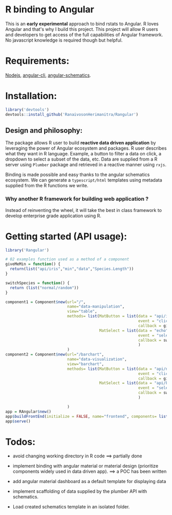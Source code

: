 # R binding to Angular
This is an **early experimental** approach to bind rstats to Angular. R loves Angular and that's why I build this project.
This project will allow R users and developers to get access of the full capabilities of Angular framework.
No javascript knowledge is required though but helpful.

# Requirements:

[Nodejs](https://nodejs.org/en/download/), [angular-cli](https://angular.io/cli), [angular-schematics](https://blog.angular.io/schematics-an-introduction-dc1dfbc2a2b2).

# Installation:

```r
library('devtools')
devtools::install_github('RanaivosonHerimanitra/Rangular')
```


## Design and philosophy:

The package allows R user to build **reactive data driven application** by leveraging the power of Angular ecosystem and packages. R user describes what they want in R language. Example, a button to filter a data on click, a dropdown to select a subset of the data, etc. Data are supplied from a R server using `Plumber` package and retrieved in a reactive manner using `rxjs`.

Binding is made possible and easy thanks to the angular schematics ecosystem.  We can generate a `typescript/html` templates using metadata supplied from the R functions we write.

### Why another R framework for building web application ?

Instead of reinventing the wheel, it will take the best in class framework to develop enterprise grade application using R. 

# Getting started (API usage):

```r
library('Rangular')

# 02 examples function used as a method of a component
giveMeMin = function() {
  return(list("api/iris","min","data","Species.Length"))
}

switchSpecies = function() {
  return (list("normal/random"))
}

component1 = Component$new(url="/",
                           name="data-manipulation",
                           view="table",
                           methods= list(MatButton = list(data = "api/iris", 
                                                          event = "click", 
                                                          callback = giveMeMin),
                                         MatSelect = list(data = "echo", 
                                                          event = "selectionChange",
                                                          callback = switchSpecies)
                                                          )
                           )
component2 = Component$new(url="/barchart",
                           name="data-visualization",
                           view="barchart",
                           methods= list(MatButton = list(data = "api/normal/random", 
                                                          event = "click", 
                                                          callback = giveMeMin),
                                         MatSelect = list(data = "api/binomial/random", 
                                                          event = "selectionChange",
                                                          callback = switchSpecies)
                                                          )

                           )
app = RAngular$new()
app$buildFrontEnd(initialize = FALSE, name="frontend", components= list(component1, component2))
app$serve()
```

# Todos:

* avoid changing working directory in R code ==> partially done

* implement binding with angular material or material design (prioritize components widely used in data driven app). ==> a POC has been written

* add angular material dashboard as a default template for displaying data

* implement scaffolding of data supplied by the plumber API with schematics.

* Load created schematics template in an isolated folder.